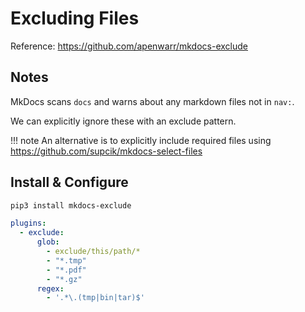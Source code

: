 # Excluding Files

Reference: <https://github.com/apenwarr/mkdocs-exclude>

## Notes

MkDocs scans `docs` and warns about any markdown files not in `nav:`.

We can explicitly ignore these with an exclude pattern.

!!! note
    An alternative is to explicitly include required files using <https://github.com/supcik/mkdocs-select-files>

## Install & Configure

```bash
pip3 install mkdocs-exclude
```

```yaml
plugins:
  - exclude:
      glob:
        - exclude/this/path/*
        - "*.tmp"
        - "*.pdf"
        - "*.gz"
      regex:
        - '.*\.(tmp|bin|tar)$'
```
